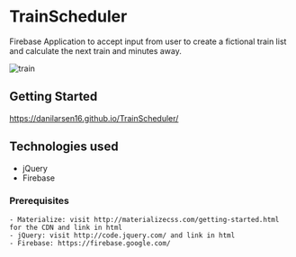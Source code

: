 # TrainScheduler

Firebase Application to accept input from user to create a fictional train list and calculate the next train and minutes away.

![train](https://user-images.githubusercontent.com/38441292/45335061-3a477d00-b543-11e8-8a63-7c406e47b5b1.JPG)

## Getting Started 
https://danilarsen16.github.io/TrainScheduler/

## Technologies used
- jQuery
- Firebase

### Prerequisites

```
- Materialize: visit http://materializecss.com/getting-started.html for the CDN and link in html
- jQuery: visit http://code.jquery.com/ and link in html
- Firebase: https://firebase.google.com/
```
